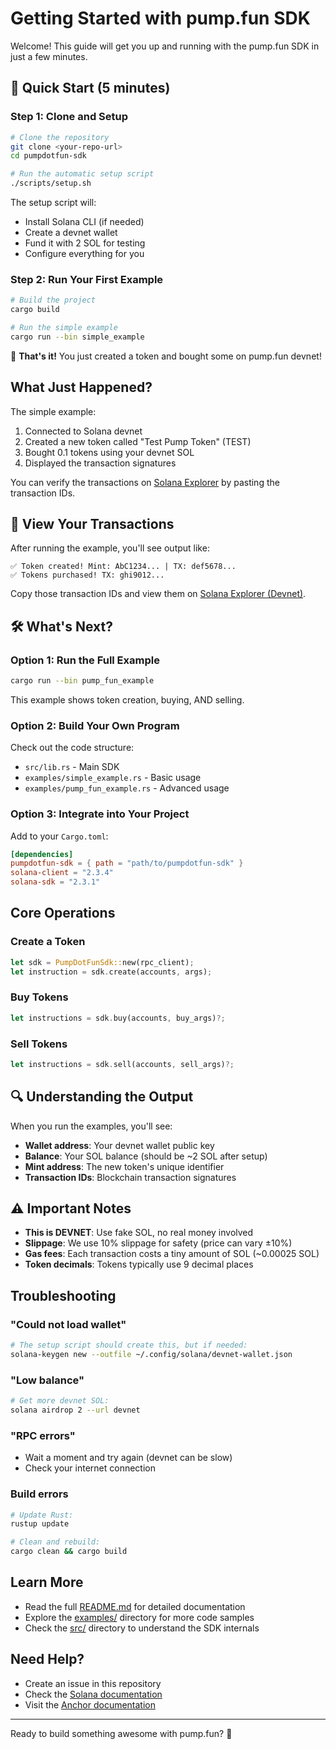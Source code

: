# Getting Started with pump.fun SDK

Welcome! This guide will get you up and running with the pump.fun SDK in just a few minutes.

## 🚀 Quick Start (5 minutes)

### Step 1: Clone and Setup
```bash
# Clone the repository
git clone <your-repo-url>
cd pumpdotfun-sdk

# Run the automatic setup script
./scripts/setup.sh
```

The setup script will:
- Install Solana CLI (if needed)
- Create a devnet wallet
- Fund it with 2 SOL for testing
- Configure everything for you

### Step 2: Run Your First Example
```bash
# Build the project
cargo build

# Run the simple example
cargo run --bin simple_example
```

🎉 **That's it!** You just created a token and bought some on pump.fun devnet!

## What Just Happened?

The simple example:
1. Connected to Solana devnet
2. Created a new token called "Test Pump Token" (TEST)
3. Bought 0.1 tokens using your devnet SOL
4. Displayed the transaction signatures

You can verify the transactions on [Solana Explorer](https://explorer.solana.com/?cluster=devnet) by pasting the transaction IDs.

## 🔗 View Your Transactions

After running the example, you'll see output like:
```
✅ Token created! Mint: AbC1234... | TX: def5678...
✅ Tokens purchased! TX: ghi9012...
```

Copy those transaction IDs and view them on [Solana Explorer (Devnet)](https://explorer.solana.com/?cluster=devnet).

## 🛠️ What's Next?

### Option 1: Run the Full Example
```bash
cargo run --bin pump_fun_example
```
This example shows token creation, buying, AND selling.

### Option 2: Build Your Own Program
Check out the code structure:
- `src/lib.rs` - Main SDK
- `examples/simple_example.rs` - Basic usage
- `examples/pump_fun_example.rs` - Advanced usage

### Option 3: Integrate into Your Project
Add to your `Cargo.toml`:
```toml
[dependencies]
pumpdotfun-sdk = { path = "path/to/pumpdotfun-sdk" }
solana-client = "2.3.4"
solana-sdk = "2.3.1"
```

## Core Operations

### Create a Token
```rust
let sdk = PumpDotFunSdk::new(rpc_client);
let instruction = sdk.create(accounts, args);
```

### Buy Tokens
```rust
let instructions = sdk.buy(accounts, buy_args)?;
```

### Sell Tokens
```rust
let instructions = sdk.sell(accounts, sell_args)?;
```

## 🔍 Understanding the Output

When you run the examples, you'll see:
- **Wallet address**: Your devnet wallet public key
- **Balance**: Your SOL balance (should be ~2 SOL after setup)
- **Mint address**: The new token's unique identifier
- **Transaction IDs**: Blockchain transaction signatures

## ⚠️ Important Notes

- **This is DEVNET**: Use fake SOL, no real money involved
- **Slippage**: We use 10% slippage for safety (price can vary ±10%)
- **Gas fees**: Each transaction costs a tiny amount of SOL (~0.00025 SOL)
- **Token decimals**: Tokens typically use 9 decimal places

## Troubleshooting

### "Could not load wallet"
```bash
# The setup script should create this, but if needed:
solana-keygen new --outfile ~/.config/solana/devnet-wallet.json
```

### "Low balance"
```bash
# Get more devnet SOL:
solana airdrop 2 --url devnet
```

### "RPC errors"
- Wait a moment and try again (devnet can be slow)
- Check your internet connection

### Build errors
```bash
# Update Rust:
rustup update

# Clean and rebuild:
cargo clean && cargo build
```

## Learn More

- Read the full [README.md](README.md) for detailed documentation
- Explore the [examples/](examples/) directory for more code samples
- Check the [src/](src/) directory to understand the SDK internals

## Need Help?

- Create an issue in this repository
- Check the [Solana documentation](https://docs.solana.com/)
- Visit the [Anchor documentation](https://book.anchor-lang.com/)

---

Ready to build something awesome with pump.fun? 🚀 